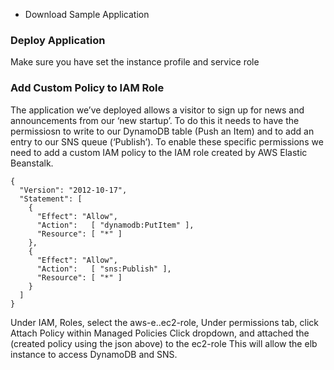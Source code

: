 - Download Sample Application

### Deploy Application

Make sure you have set the instance profile and service role

### Add Custom Policy to IAM Role

The application we’ve deployed allows a visitor to sign up for news and announcements from our ‘new startup’.
To do this it needs to have the permissiosn to write to our DynamoDB table (Push an Item) and to add an entry to our SNS queue (‘Publish’).
To enable these specific permissions we need to add a custom IAM policy to the IAM role created by AWS Elastic Beanstalk.

```
{
  "Version": "2012-10-17",
  "Statement": [
    {
      "Effect": "Allow",
      "Action":   [ "dynamodb:PutItem" ],
      "Resource": [ "*" ]
    },
    {
      "Effect": "Allow",
      "Action":   [ "sns:Publish" ],
      "Resource": [ "*" ]
    }
  ]
}
```

Under IAM, Roles, select the aws-e..ec2-role, 
Under permissions tab, click Attach Policy within Managed Policies
Click dropdown, and attached the (created policy using the json above) to the ec2-role
This will allow the elb instance to access DynamoDB and SNS.


